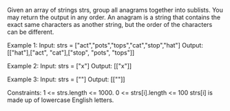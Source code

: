 Given an array of strings strs, group all anagrams together into sublists. You may return the output in any order.
An anagram is a string that contains the exact same characters as another string, but the order of the characters can be different.

Example 1:
Input: strs = ["act","pots","tops","cat","stop","hat"]
Output: [["hat"],["act", "cat"],["stop", "pots", "tops"]]

Example 2:
Input: strs = ["x"]
Output: [["x"]]

Example 3:
Input: strs = [""]
Output: [[""]]

Constraints:
1 <= strs.length <= 1000.
0 <= strs[i].length <= 100
strs[i] is made up of lowercase English letters.